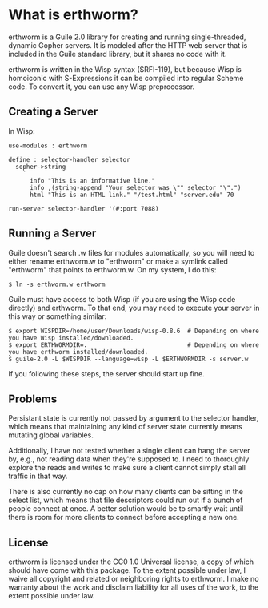 # What is erthworm?
erthworm is a Guile 2.0 library for creating and running single-threaded,
dynamic Gopher servers.  It is modeled after the HTTP web server that
is included in the Guile standard library, but it shares no code with it.

erthworm is written in the Wisp syntax (SRFI-119), but because Wisp is
homoiconic with S-Expressions it can be compiled into regular Scheme code.
To convert it, you can use any Wisp preprocessor.

## Creating a Server
In Wisp:

    use-modules : erthworm

    define : selector-handler selector
      sopher->string
        `
          info "This is an informative line."
          info ,(string-append "Your selector was \"" selector "\".")
          html "This is an HTML link." "/test.html" "server.edu" 70

    run-server selector-handler '(#:port 7088)

## Running a Server
Guile doesn't search .w files for modules automatically, so you will
need to either rename erthworm.w to "erthworm" or make a symlink called
"erthworm" that points to erthworm.w.  On my system, I do this:

    $ ln -s erthworm.w erthworm

Guile must have access to both Wisp (if you are using the Wisp code
directly) and erthworm.  To that end, you may need to execute your
server in this way or something similar:

    $ export WISPDIR=/home/user/Downloads/wisp-0.8.6  # Depending on where you have Wisp installed/downloaded.
    $ export ERTHWORMDIR=.                            # Depending on where you have erthworm installed/downloaded.
    $ guile-2.0 -L $WISPDIR --language=wisp -L $ERTHWORMDIR -s server.w

If you following these steps, the server should start up fine.

## Problems
Persistant state is currently not passed by argument to the selector
handler, which means that maintaining any kind of server state currently
means mutating global variables.

Additionally, I have not tested whether a single client can hang the
server by, e.g., not reading data when they're supposed to.  I need to
thoroughly explore the reads and writes to make sure a client cannot
simply stall all traffic in that way.

There is also currently no cap on how many clients can be sitting
in the select list, which means that file descriptors could run out if a
bunch of people connect at once.  A better solution would be to smartly
wait until there is room for more clients to connect before accepting
a new one.

## License
erthworm is licensed under the CC0 1.0 Universal license, a copy
of which should have come with this package. To the extent possible
under law, I waive all copyright and related or neighboring rights to
erthworm. I make no warranty about the work and disclaim liability
for all uses of the work, to the extent possible under law.
